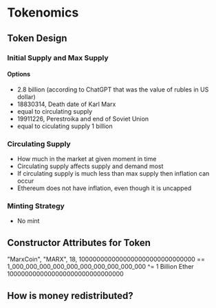 # Tokenomics

## Token Design

### Initial Supply and Max Supply

#### Options

- 2.8 billion (according to ChatGPT that was the value of rubles in US dollar)
- 18830314, Death date of Karl Marx
- equal to circulating supply
- 19911226, Perestroika and end of Soviet Union
- equal to ciculating supply 1 billion

### Circulating Supply

- How much in the market at given moment in time
- Circulating supply affects supply and demand most
- If circulating supply is much less than max supply then inflation can occur
- Ethereum does not have inflation, even though it is uncapped

### Minting Strategy

- No mint

## Constructor Attributes for Token 

"MarxCoin",
"MARX",
18,
1000000000000000000000000000000 == 1_000_000_000_000_000_000_000_000_000_000 ^= 1 Billion Ether
1000000000000000000000000000000

## How is money redistributed?



